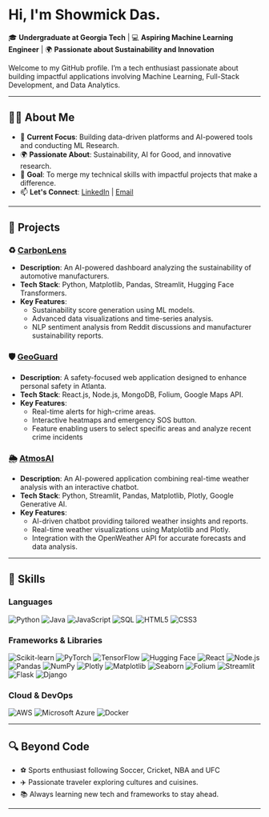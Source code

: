 # Hi, I'm Showmick Das.

🎓 **Undergraduate at Georgia Tech** | 💻 **Aspiring Machine Learning Engineer** | 🌍 **Passionate about Sustainability and Innovation**

Welcome to my GitHub profile. I’m a tech enthusiast passionate about building impactful applications involving Machine Learning, Full-Stack Development, and Data Analytics.

---

## 🧑‍💻 About Me
- 🌟 **Current Focus**: Building data-driven platforms and AI-powered tools and conducting ML Research.
- 🌍 **Passionate About**: Sustainability, AI for Good, and innovative research.
- 🎯 **Goal**: To merge my technical skills with impactful projects that make a difference.
- 📫 **Let's Connect**: [LinkedIn](https://www.linkedin.com/in/showmick-das/) | [Email](mailto:sdas412@gatech.edu)

---

## 🚀 Projects
### ♻️ [CarbonLens](https://github.com/Showmick119/CarbonLens.git)
- **Description**: An AI-powered dashboard analyzing the sustainability of automotive manufacturers.
- **Tech Stack**: Python, Matplotlib, Pandas, Streamlit, Hugging Face Transformers.
- **Key Features**:
  - Sustainability score generation using ML models.
  - Advanced data visualizations and time-series analysis.
  - NLP sentiment analysis from Reddit discussions and manufacturer sustainability reports.

### 🛡️ [GeoGuard](https://github.com/Showmick119/GeoGuard.git)
- **Description**: A safety-focused web application designed to enhance personal safety in Atlanta.
- **Tech Stack**: React.js, Node.js, MongoDB, Folium, Google Maps API.
- **Key Features**:
  - Real-time alerts for high-crime areas.
  - Interactive heatmaps and emergency SOS button.
  - Feature enabling users to select specific areas and analyze recent crime incidents
 
### 🌦️ [AtmosAI](https://github.com/Showmick119/AtmosAI.git)  
- **Description**: An AI-powered application combining real-time weather analysis with an interactive chatbot.  
- **Tech Stack**: Python, Streamlit, Pandas, Matplotlib, Plotly, Google Generative AI.  
- **Key Features**:  
  - AI-driven chatbot providing tailored weather insights and reports.  
  - Real-time weather visualizations using Matplotlib and Plotly.  
  - Integration with the OpenWeather API for accurate forecasts and data analysis.  

---

## 🔧 Skills
### **Languages**
![Python](https://img.shields.io/badge/-Python-blue?logo=python&logoColor=white&style=flat-square)
![Java](https://img.shields.io/badge/-Java-red?logo=java&logoColor=white&style=flat-square)
![JavaScript](https://img.shields.io/badge/-JavaScript-yellow?logo=javascript&logoColor=white&style=flat-square)
![SQL](https://img.shields.io/badge/-SQL-lightblue?logo=postgresql&logoColor=white&style=flat-square)
![HTML5](https://img.shields.io/badge/-HTML5-orange?logo=html5&logoColor=white&style=flat-square)
![CSS3](https://img.shields.io/badge/-CSS3-blue?logo=css3&logoColor=white&style=flat-square)

### **Frameworks & Libraries**
![Scikit-learn](https://img.shields.io/badge/-Scikit--learn-orange?logo=scikit-learn&logoColor=white&style=flat-square)
![PyTorch](https://img.shields.io/badge/-PyTorch-red?logo=pytorch&logoColor=white&style=flat-square)
![TensorFlow](https://img.shields.io/badge/-TensorFlow-orange?logo=tensorflow&logoColor=white&style=flat-square)
![Hugging Face](https://img.shields.io/badge/-Hugging%20Face-orange?logo=huggingface&logoColor=white&style=flat-square)
![React](https://img.shields.io/badge/-React.js-blue?logo=react&logoColor=white&style=flat-square)
![Node.js](https://img.shields.io/badge/-Node.js-green?logo=node.js&logoColor=white&style=flat-square)
![Pandas](https://img.shields.io/badge/-Pandas-purple?logo=pandas&logoColor=white&style=flat-square)
![NumPy](https://img.shields.io/badge/-NumPy-blue?logo=numpy&logoColor=white&style=flat-square)
![Plotly](https://img.shields.io/badge/-Plotly-lightblue?logo=plotly&logoColor=white&style=flat-square)
![Matplotlib](https://img.shields.io/badge/-Matplotlib-blue?logo=matplotlib&logoColor=white&style=flat-square)
![Seaborn](https://img.shields.io/badge/-Seaborn-lightblue?logo=python&logoColor=white&style=flat-square)
![Folium](https://img.shields.io/badge/-Folium-green?logo=python&logoColor=white&style=flat-square)
![Streamlit](https://img.shields.io/badge/-Streamlit-red?logo=streamlit&logoColor=white&style=flat-square)
![Flask](https://img.shields.io/badge/-Flask-black?logo=flask&logoColor=white&style=flat-square)
![Django](https://img.shields.io/badge/-Django-darkgreen?logo=django&logoColor=white&style=flat-square)

### **Cloud & DevOps**
![AWS](https://img.shields.io/badge/-AWS-orange?logo=amazonaws&logoColor=white&style=flat-square)
![Microsoft Azure](https://img.shields.io/badge/-Microsoft%20Azure-blue?logo=microsoft-azure&logoColor=white&style=flat-square)
![Docker](https://img.shields.io/badge/-Docker-blue?logo=docker&logoColor=white&style=flat-square)

---

## 🔍 Beyond Code
- ⚽ Sports enthusiast following Soccer, Cricket, NBA and UFC
- ✈️ Passionate traveler exploring cultures and cuisines.
- 📚 Always learning new tech and frameworks to stay ahead.

---

